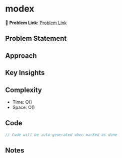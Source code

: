 # modex

🔗 **Problem Link:** [Problem Link](https://onlinejudge.org/index.php?option=com_onlinejudge)

## Problem Statement
<!-- Describe the problem here -->

## Approach
<!-- Explain your approach -->

## Key Insights
<!-- List key insights and tricks -->

## Complexity
- Time: O()
- Space: O()

## Code
```cpp
// Code will be auto-generated when marked as done
```

## Notes
<!-- Any additional notes -->
